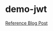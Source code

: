 # demo-jwt

[Reference Blog Post](https://vosseburchttechblog.azurewebsites.net/index.php/2015/09/19/generating-and-consuming-json-web-tokens-with-net/)